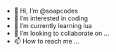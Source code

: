 - 👋 Hi, I’m @soapcodes
- 👀 I’m interested in coding
- 🌱 I’m currently learning lua
- 💞️ I’m looking to collaborate on ...
- 📫 How to reach me ...

<!---
soapcodes/soapcodes is a ✨ special ✨ repository because its `README.md` (this file) appears on your GitHub profile.
You can click the Preview link to take a look at your changes.
--->
